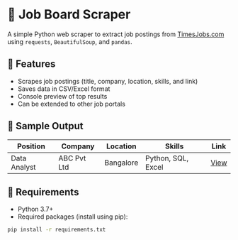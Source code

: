 # 📝 Job Board Scraper
A simple Python web scraper to extract job postings from [TimesJobs.com](https://www.timesjobs.com) using `requests`, `BeautifulSoup`, and `pandas`.

## 🚀 Features
- Scrapes job postings (title, company, location, skills, and link)
- Saves data in CSV/Excel format
- Console preview of top results
- Can be extended to other job portals

## 📸 Sample Output

| Position       | Company        | Location     | Skills            | Link                 |
|----------------|----------------|--------------|-------------------|----------------------|
| Data Analyst   | ABC Pvt Ltd    | Bangalore    | Python, SQL, Excel| [View](https://...)  |

## 🔧 Requirements

- Python 3.7+
- Required packages (install using pip):
```bash
pip install -r requirements.txt
